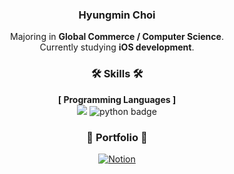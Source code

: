 <div align="center">
  
###  Hyungmin Choi
Majoring in **Global Commerce / Computer Science**.<br> Currently studying **iOS development**. <br>

### 🛠️ Skills 🛠️
**[ Programming Languages ]**<br>
<img src="https://img.shields.io/badge/swift-F05138?style=for-the-badge&logo=swift&logoColor=white"> 
![python badge](https://img.shields.io/badge/-PYTHON-%23F7DF1E?style=for-the-badge&logo=Python&logoColor=white&color=3776AB)

### 📖 Portfolio 📖
[![Notion](https://img.shields.io/badge/Notion-%23000000.svg?style=for-the-badge&logo=notion&logoColor=white)](https://organized-elderberry-847.notion.site/Hyungmin-Choi-9f148718e3264f65a03a377eb6d9bcaa)
  
</div>
